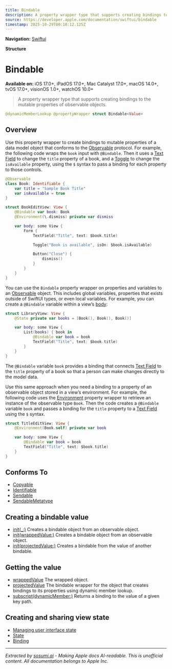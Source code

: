 ```yaml
---
title: Bindable
description: A property wrapper type that supports creating bindings to the mutable properties of observable objects.
source: https://developer.apple.com/documentation/swiftui/bindable
timestamp: 2025-10-29T00:10:12.125Z
---
```


**Navigation:** [Swiftui](/documentation/swiftui)

**Structure**

# Bindable

**Available on:** iOS 17.0+, iPadOS 17.0+, Mac Catalyst 17.0+, macOS 14.0+, tvOS 17.0+, visionOS 1.0+, watchOS 10.0+

> A property wrapper type that supports creating bindings to the mutable properties of observable objects.

```swift
@dynamicMemberLookup @propertyWrapper struct Bindable<Value>
```

## Overview

Use this property wrapper to create bindings to mutable properties of a data model object that conforms to the [Observable](/documentation/Observation/Observable) protocol. For example, the following code wraps the `book` input with `@Bindable`. Then it uses a [Text Field](/documentation/swiftui/textfield) to change the `title` property of a book, and a [Toggle](/documentation/swiftui/toggle) to change the `isAvailable` property, using the `$` syntax to pass a binding for each property to those controls.

```swift
@Observable
class Book: Identifiable {
    var title = "Sample Book Title"
    var isAvailable = true
}

struct BookEditView: View {
    @Bindable var book: Book
    @Environment(\.dismiss) private var dismiss

    var body: some View {
        Form {
            TextField("Title", text: $book.title)

            Toggle("Book is available", isOn: $book.isAvailable)

            Button("Close") {
                dismiss()
            }
        }
    }
}
```

You can use the `Bindable` property wrapper on properties and variables to an [Observable](/documentation/Observation/Observable) object. This includes global variables, properties that exists outside of SwiftUI types, or even local variables. For example, you can create a `@Bindable` variable within a view’s [body](/documentation/swiftui/view/body-8kl5o):

```swift
struct LibraryView: View {
    @State private var books = [Book(), Book(), Book()]

    var body: some View {
        List(books) { book in
            @Bindable var book = book
            TextField("Title", text: $book.title)
        }
    }
}
```

The `@Bindable` variable `book` provides a binding that connects [Text Field](/documentation/swiftui/textfield) to the `title` property of a book so that a person can make changes directly to the model data.

Use this same approach when you need a binding to a property of an observable object stored in a view’s environment. For example, the following code uses the [Environment](/documentation/swiftui/environment) property wrapper to retrieve an instance of the observable type `Book`. Then the code creates a `@Bindable` variable `book` and passes a binding for the `title` property to a [Text Field](/documentation/swiftui/textfield) using the `$` syntax.

```swift
struct TitleEditView: View {
    @Environment(Book.self) private var book

    var body: some View {
        @Bindable var book = book
        TextField("Title", text: $book.title)
    }
}
```

## Conforms To

- [Copyable](/documentation/Swift/Copyable)
- [Identifiable](/documentation/Swift/Identifiable)
- [Sendable](/documentation/Swift/Sendable)
- [SendableMetatype](/documentation/Swift/SendableMetatype)

## Creating a bindable value

- [init(_:)](/documentation/swiftui/bindable/init(_:)) Creates a bindable object from an observable object.
- [init(wrappedValue:)](/documentation/swiftui/bindable/init(wrappedvalue:)) Creates a bindable object from an observable object.
- [init(projectedValue:)](/documentation/swiftui/bindable/init(projectedvalue:)) Creates a bindable from the value of another bindable.

## Getting the value

- [wrappedValue](/documentation/swiftui/bindable/wrappedvalue) The wrapped object.
- [projectedValue](/documentation/swiftui/bindable/projectedvalue) The bindable wrapper for the object that creates bindings to its properties using dynamic member lookup.
- [subscript(dynamicMember:)](/documentation/swiftui/bindable/subscript(dynamicmember:)) Returns a binding to the value of a given key path.

## Creating and sharing view state

- [Managing user interface state](/documentation/swiftui/managing-user-interface-state)
- [State](/documentation/swiftui/state)
- [Binding](/documentation/swiftui/binding)

---

*Extracted by [sosumi.ai](https://sosumi.ai) - Making Apple docs AI-readable.*
*This is unofficial content. All documentation belongs to Apple Inc.*
